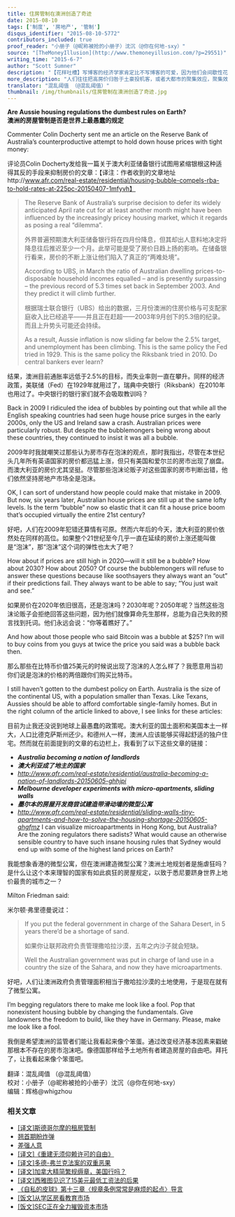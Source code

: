 ```yaml
---
title: 住房管制在澳洲创造了奇迹
date: 2015-08-10
tags: ['制度', '房地产', '管制']
disqus_identifier: "2015-08-10-5772"
contributors_included: true
proof_reader: "小册子（@昵称被抢的小册子）沈沉（@你在何地-sxy）"
source: "[TheMoneyIllusion](http://www.themoneyillusion.com/?p=29551)"
writing_time: "2015-6-7"
author: "Scott Sumner"
description: "【花样吐槽】写博客的经济学家肯定比不写博客的可爱，因为他们会间歇性花样发作，症状包括：恶意吐槽、血口喷人、成片抹黑……Scott Sumner那天估计是喝高了，喷澳洲货币政策顺带黑了把住房管制，不过，住房管制确实创造了不少奇迹，以后我们还会介绍。"
more_description: "人们往往把高房价归咎于土豪投机客，或者大都市的聚集效应，聚集效应确可提高都市中心区的房产价值，而高价房产能卖出去确实也离不开土豪，但和其他任何价格问题一样，这种事情要说清楚，不能只看供需的某一侧，必须从均衡角度考虑，是什么影响了均衡水平？为何条件类似的地方，房价差异那么大？在《被掩盖的经济真相》第二章里，托马斯·索维尔曾比较了美国若干大城市的房价，住房管制法规的影响显而易见。"
translator: "混乱阈值 （@混乱阈值）"
thumbnail: /img/thumbnails/住房管制在澳洲创造了奇迹.jpg
---
```


**Are Aussie housing regulations the dumbest rules on Earth?**  
**澳洲的房屋管制是否是世界上最愚蠢的规定**

Commenter Colin Docherty sent me an article on the Reserve Bank of Australia’s counterproductive attempt to hold down house prices with tight money:

评论员Colin Docherty发给我一篇关于澳大利亚储备银行试图用紧缩银根这种适得其反的手段来抑制房价的文章：【译注：作者收到的文章地址http://www.afr.com/real-estate/residential/housing-bubble-compels-rba-to-hold-rates-at-225pc-20150407-1mfyvh】


> The Reserve Bank of Australia’s surprise decision to defer its widely anticipated April rate cut for at least another month might have been influenced by the increasingly pricey housing market, which it regards as posing a real “dilemma”.
> 
>  外界普遍预期澳大利亚储备银行将在四月份降息，但其却出人意料地决定将降息往后推迟至少一个月。此举可能是受了房价日趋上扬的影响。在储备银行看来，房价的不断上涨让他们陷入了真正的“两难处境”。
> 
>  According to UBS, in March the ratio of Australian dwelling prices-to-disposable household incomes equalled – and is presently surpassing – the previous record of 5.3 times set back in September 2003. And they predict it will climb further.
> 
>  根据瑞士联合银行（UBS）给出的数据，三月份澳洲的住房价格与可支配家庭收入比已经追平——并且正在赶超——2003年9月创下的5.3倍的纪录。而且上升势头可能还会持续。
> 
>  As a result, Aussie inflation is now sliding far below the 2.5% target, and unemployment has been climbing. This is the same policy the Fed tried in 1929. This is the same policy the Riksbank tried in 2010. Do central bankers ever learn?

结果，澳洲目前通胀率远低于2.5%的目标，而失业率则一直在攀升。同样的经济政策，美联储（Fed）在1929年就用过了，瑞典中央银行（Riksbank）在2010年也用过了。中央银行的银行家们就不会吸取教训吗？

Back in 2009 I ridiculed the idea of bubbles by pointing out that while all the English speaking countries had seen huge house price surges in the early 2000s, only the US and Ireland saw a crash. Australian prices were particularly robust. But despite the bubblemongers being wrong about these countries, they continued to insist it was all a bubble.

2009年时我就嘲笑过那些认为房市存在泡沫的观点，那时我指出，尽管在本世纪头几年所有英语国家的房价都迅猛上涨，但只有美国和爱尔兰的房市出现了崩盘。而澳大利亚的房价尤其坚挺。尽管那些泡沫论贩子对这些国家的房市判断出错，他们依然坚持房地产市场全是泡沫。

OK, I can sort of understand how people could make that mistake in 2009. But now, six years later, Australian house prices are still up at the same lofty levels. Is the term “bubble” now so elastic that it can fit a house price boom that’s occupied virtually the entire 21st century?

好吧，人们在2009年犯错还算情有可原。然而六年后的今天，澳大利亚的房价依然处在同样的高位。如果整个21世纪至今几乎一直在延续的房价上涨还能叫做是“泡沫”，那“泡沫”这个词的弹性也太大了吧？

How about if prices are still high in 2020—will it still be a bubble? How about 2030? How about 2050? Of course the bubblemongers will refuse to answer these questions because like soothsayers they always want an “out” if their predictions fail. They always want to be able to say; “You just wait and see.”

如果房价在2020年依旧很高，还是泡沫吗？2030年呢？2050年呢？当然这些泡沫论贩子会拒绝回答这些问题，因为他们就像算命先生那样，总能为自己失败的预言找到托词。他们永远会说：“你等着瞧好了。”

And how about those people who said Bitcoin was a bubble at $25? I’m will to buy coins from you guys at twice the price you said was a bubble back then.

那么那些在比特币价值25美元的时候说出现了泡沫的人怎么样了？我愿意用当初你们说是泡沫的价格的两倍跟你们购买比特币。

I still haven’t gotten to the dumbest policy on Earth. Australia is the size of the continental US, with a population smaller than Texas. Like Texans, Aussies should be able to afford comfortable single-family homes. But in the right column of the article linked to above, I see links for these articles:

目前为止我还没说到地球上最愚蠢的政策呢。澳大利亚的国土面积和美国本土一样大，人口比德克萨斯州还少。和德州人一样，澳洲人应该能够买得起舒适的独户住宅。然而就在前面提到的文章的右边栏上，我看到了以下这些文章的链接：

* ***Australia becoming a nation of landlords***
* ***澳大利亚成了地主的国家***
* *http://www.afr.com/real-estate/residential/australia-becoming-a-nation-of-landlords-20150605-ghhjpi*
* ***Melbourne developer experiments with micro-apartments, sliding walls***
* ***墨尔本的房屋开发商尝试建造带滑动墙的微型公寓***
* *http://www.afr.com/real-estate/residential/sliding-walls-tiny-apartments-and-how-to-solve-the-housing-shortage-20150605-ghgfmz*
I can visualize microapartments in Hong Kong, but Australia? Are the zoning regulators there sadists? What would cause an otherwise sensible country to have such insane housing rules that Sydney would end up with some of the highest land prices on Earth?

我能想象香港的微型公寓，但在澳洲建造微型公寓？澳洲土地规划者是施虐狂吗？是什么让这个本来理智的国家有如此疯狂的房屋规定，以致于悉尼要跻身世界上地价最贵的城市之一？

Milton Friedman said:

米尔顿·弗里德曼说过：


> If you put the federal government in charge of the Sahara Desert, in 5 years there’d be a shortage of sand.
> 
>  如果你让联邦政府负责管理撒哈拉沙漠，五年之内沙子就会短缺。
> 
>  Well the Australian government was put in charge of land use in a country the size of the Sahara, and now they have microapartments.

好吧，人们让澳洲政府负责管理面积相当于撒哈拉沙漠的土地使用，于是现在就有了微型公寓。

I’m begging regulators there to make me look like a fool. Pop that nonexistent housing bubble by changing the fundamentals. Give landowners the freedom to build, like they have in Germany. Please, make me look like a fool.

我倒是希望澳洲的监管者们能让我看起来像个笨蛋。通过改变经济基本因素来戳破那根本不存在的房市泡沫吧。像德国那样给予土地所有者建造房屋的自由吧。拜托了，让我看起来像个笨蛋吧。


翻译：混乱阈值 （@混乱阈值）  
校对：小册子（@昵称被抢的小册子）沈沉（@你在何地-sxy）  
编辑：辉格@whigzhou


### 相关文章

* [[译文]斯德哥尔摩的租房管制](https://headsalon.org/archives/5805.html "[译文]斯德哥尔摩的租房管制")
* [翘首期盼炸弹](https://headsalon.org/archives/7623.html "翘首期盼炸弹")
* [差强人意](https://headsalon.org/archives/7129.html "差强人意")
* [[译文]《重建无须仰赖许可的自由》](https://headsalon.org/archives/6290.html "[译文]《重建无须仰赖许可的自由》")
* [[译文]多德-弗兰克法案的双重恶果](https://headsalon.org/archives/5807.html "[译文]多德-弗兰克法案的双重恶果")
* [[译文]加拿大精简繁规缛章，美国行吗？](https://headsalon.org/archives/5756.html "[译文]加拿大精简繁规缛章，美国行吗？")
* [[译文]西雅图见识了15美元最低工资法的后果](https://headsalon.org/archives/5714.html "[译文]西雅图见识了15美元最低工资法的后果")
* [《自私的皮球》第十三章〈规章条例常常是麻烦的起点〉导言](https://headsalon.org/archives/5101.html "《自私的皮球》第十三章〈规章条例常常是麻烦的起点〉导言")
* [[饭文]从学区房看教育市场](https://headsalon.org/archives/4573.html "[饭文]从学区房看教育市场")
* [[饭文]SEC正在全力摧毁资本市场](https://headsalon.org/archives/4279.html "[饭文]SEC正在全力摧毁资本市场")
